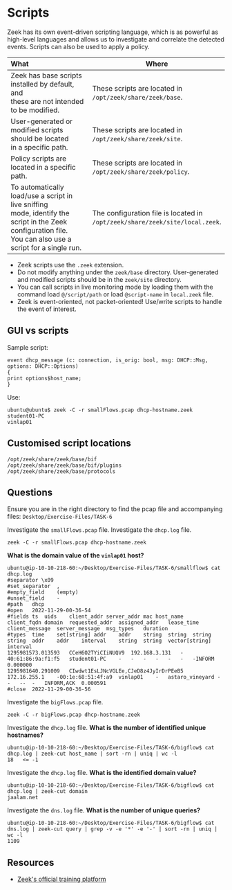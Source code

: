 # Scripts

Zeek has its own event-driven scripting language, which is as powerful as high-level languages and allows us to 
investigate and correlate the detected events. Scripts can also be used to apply a policy.

| **What**                                                                                                                                                          | **Where**                                                                        |
|:------------------------------------------------------------------------------------------------------------------------------------------------------------------|----------------------------------------------------------------------------------|
| Zeek has base scripts installed by default, and <br>these are not intended to be modified.                                                                        | These scripts are located in <br>`/opt/zeek/share/zeek/base`.                    |
| User-generated or modified scripts should be located <br>in a specific path.                                                                                      | These scripts are located in <br>`/opt/zeek/share/zeek/site`.                    |
| Policy scripts are located in a specific path.                                                                                                                    | These scripts are located in <br>`/opt/zeek/share/zeek/policy`.                  |
| To automatically load/use a script in live sniffing <br>mode, identify the script in the Zeek configuration file. <br>You can also use a script for a single run. | The configuration file is located in <br>`/opt/zeek/share/zeek/site/local.zeek`. |

* Zeek scripts use the `.zeek` extension.
* Do not modify anything under the `zeek/base` directory. User-generated and modified scripts should be in the `zeek/site` directory. 
* You can call scripts in live monitoring mode by loading them with the command load `@/script/path` or load `@script-name` in `local.zeek` file. 
* Zeek is event-oriented, not packet-oriented! Use/write scripts to handle the event of interest.

## GUI vs scripts

Sample script:

```text
event dhcp_message (c: connection, is_orig: bool, msg: DHCP::Msg, options: DHCP::Options)
{
print options$host_name;
}
```

Use:

```text
ubuntu@ubuntu$ zeek -C -r smallFlows.pcap dhcp-hostname.zeek 
student01-PC
vinlap01
```

## Customised script locations

    /opt/zeek/share/zeek/base/bif
    /opt/zeek/share/zeek/base/bif/plugins
    /opt/zeek/share/zeek/base/protocols

## Questions

Ensure you are in the right directory to find the pcap file and accompanying files: `Desktop/Exercise-Files/TASK-6`

Investigate the `smallFlows.pcap` file. Investigate the `dhcp.log` file. 

    zeek -C -r smallFlows.pcap dhcp-hostname.zeek

**What is the domain value of the `vinlap01` host?**

```text
ubuntu@ip-10-10-218-60:~/Desktop/Exercise-Files/TASK-6/smallflow$ cat dhcp.log
#separator \x09
#set_separator	,
#empty_field	(empty)
#unset_field	-
#path	dhcp
#open	2022-11-29-00-36-54
#fields	ts	uids	client_addr	server_addr	mac	host_name	client_fqdn	domain	requested_addr	assigned_addr	lease_time	client_message	server_message	msg_types	duration
#types	time	set[string]	addr	addr	string	string	string	string	addr	addr	interval	string	string	vector[string]	interval
1295981573.013593	CCeH6O2TYiCIiNUQV9	192.168.3.131	-	40:61:86:9a:f1:f5	student01-PC	-	-	-	-	-	-	-INFORM	0.000000
1295981640.291009	CIwdwt1EsLJNcVGLEe,CJeD8z4JyIrDrPEeB5	172.16.255.1	-00:1e:68:51:4f:a9	vinlap01	-	astaro_vineyard	-	-	--	-	INFORM,ACK	0.000591
#close	2022-11-29-00-36-56
```

Investigate the `bigFlows.pcap` file. 

    zeek -C -r bigFlows.pcap dhcp-hostname.zeek

Investigate the `dhcp.log` file. 
**What is the number of identified unique hostnames?**

```text
ubuntu@ip-10-10-218-60:~/Desktop/Exercise-Files/TASK-6/bigflow$ cat dhcp.log | zeek-cut host_name | sort -rn | uniq | wc -l
18   <= -1
```

Investigate the `dhcp.log` file. 
**What is the identified domain value?**

```text
ubuntu@ip-10-10-218-60:~/Desktop/Exercise-Files/TASK-6/bigflow$ cat dhcp.log | zeek-cut domain
jaalam.net
```

Investigate the `dns.log` file. 
**What is the number of unique queries?**

```text
ubuntu@ip-10-10-218-60:~/Desktop/Exercise-Files/TASK-6/bigflow$ cat dns.log | zeek-cut query | grep -v -e '*' -e '-' | sort -rn | uniq | wc -l
1109
```

## Resources

* [Zeek's official training platform](https://try.bro.org/#/?example=hello)